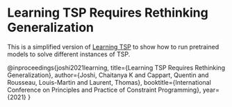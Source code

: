 # Learning TSP Requires Rethinking Generalization

This is a simplified version of [Learning TSP](https://github.com/chaitjo/learning-tsp) to show how to run pretrained models to solve different instances of TSP. 

@inproceedings{joshi2021learning,
  title={Learning TSP Requires Rethinking Generalization},
  author={Joshi, Chaitanya K and Cappart, Quentin and Rousseau, Louis-Martin and Laurent, Thomas},
  booktitle={International Conference on Principles and Practice of Constraint Programming},
  year={2021}
}